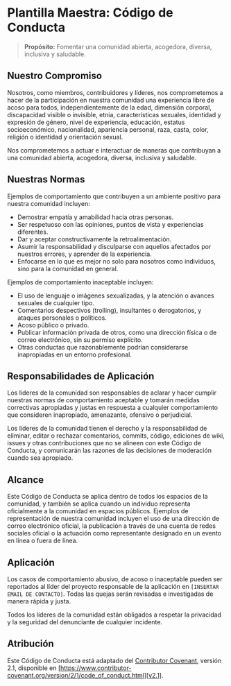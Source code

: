 # Plantilla Maestra: Código de Conducta

> **Propósito:** Fomentar una comunidad abierta, acogedora, diversa, inclusiva y saludable.

<!-- 
  Este documento es una política fundamental y estática basada en el Contributor Covenant v2.1. No es generado por una IA.
-->

## Nuestro Compromiso

Nosotros, como miembros, contribuidores y líderes, nos comprometemos a hacer de la participación en nuestra comunidad una experiencia libre de acoso para todos, independientemente de la edad, dimensión corporal, discapacidad visible o invisible, etnia, características sexuales, identidad y expresión de género, nivel de experiencia, educación, estatus socioeconómico, nacionalidad, apariencia personal, raza, casta, color, religión o identidad y orientación sexual.

Nos comprometemos a actuar e interactuar de maneras que contribuyan a una comunidad abierta, acogedora, diversa, inclusiva y saludable.

## Nuestras Normas

Ejemplos de comportamiento que contribuyen a un ambiente positivo para nuestra comunidad incluyen:

*   Demostrar empatía y amabilidad hacia otras personas.
*   Ser respetuoso con las opiniones, puntos de vista y experiencias diferentes.
*   Dar y aceptar constructivamente la retroalimentación.
*   Asumir la responsabilidad y disculparse con aquellos afectados por nuestros errores, y aprender de la experiencia.
*   Enfocarse en lo que es mejor no solo para nosotros como individuos, sino para la comunidad en general.

Ejemplos de comportamiento inaceptable incluyen:

*   El uso de lenguaje o imágenes sexualizadas, y la atención o avances sexuales de cualquier tipo.
*   Comentarios despectivos (trolling), insultantes o derogatorios, y ataques personales o políticos.
*   Acoso público o privado.
*   Publicar información privada de otros, como una dirección física o de correo electrónico, sin su permiso explícito.
*   Otras conductas que razonablemente podrían considerarse inapropiadas en un entorno profesional.

## Responsabilidades de Aplicación

Los líderes de la comunidad son responsables de aclarar y hacer cumplir nuestras normas de comportamiento aceptable y tomarán medidas correctivas apropiadas y justas en respuesta a cualquier comportamiento que consideren inapropiado, amenazante, ofensivo o perjudicial.

Los líderes de la comunidad tienen el derecho y la responsabilidad de eliminar, editar o rechazar comentarios, commits, código, ediciones de wiki, issues y otras contribuciones que no se alineen con este Código de Conducta, y comunicarán las razones de las decisiones de moderación cuando sea apropiado.

## Alcance

Este Código de Conducta se aplica dentro de todos los espacios de la comunidad, y también se aplica cuando un individuo representa oficialmente a la comunidad en espacios públicos. Ejemplos de representación de nuestra comunidad incluyen el uso de una dirección de correo electrónico oficial, la publicación a través de una cuenta de redes sociales oficial o la actuación como representante designado en un evento en línea o fuera de línea.

## Aplicación

Los casos de comportamiento abusivo, de acoso o inaceptable pueden ser reportados al líder del proyecto responsable de la aplicación en `[INSERTAR EMAIL DE CONTACTO]`. Todas las quejas serán revisadas e investigadas de manera rápida y justa.

Todos los líderes de la comunidad están obligados a respetar la privacidad y la seguridad del denunciante de cualquier incidente.

## Atribución

Este Código de Conducta está adaptado del [Contributor Covenant][homepage], versión 2.1, disponible en [https://www.contributor-covenant.org/version/2/1/code_of_conduct.html][v2.1].

[homepage]: https://www.contributor-covenant.org
[v2.1]: https://www.contributor-covenant.org/version/2/1/code_of_conduct.html
